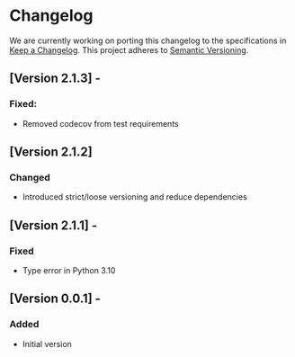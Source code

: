 # Changelog

We are currently working on porting this changelog to the specifications in
[Keep a Changelog](https://keepachangelog.com/en/1.0.0/).
This project adheres to [Semantic Versioning](https://semver.org/spec/v2.0.0.html).

## [Version 2.1.3] -

### Fixed:
* Removed codecov from test requirements

## [Version 2.1.2]

### Changed
* Introduced strict/loose versioning and reduce dependencies

## [Version 2.1.1] -

### Fixed
* Type error in Python 3.10


## [Version 0.0.1] -

### Added
* Initial version
